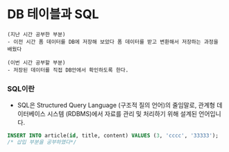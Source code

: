 # DB 테이블과 SQL

```
(지난 시간 공부한 부분)
- 이전 시간 폼 데이터를 DB에 저장해 보았다 폼 데이터를 받고 변환해서 저장하는 과정을 배웠다

(이번 시간 공부할 부분)
- 저장된 데이터를 직접 DB안에서 확인하도록 한다.
```

### SQL이란
- SQL은 Structured Query Language (구조적 질의 언어)의 줄임말로, 관계형 데이터베이스 시스템
  (RDBMS)에서 자료를 관리 및 처리하기 위해 설계된 언어입니다.

```sql
INSERT INTO article(id, title, content) VALUES (3, 'cccc', '33333');
/* 삽입 부분을 공부하였다*/
```